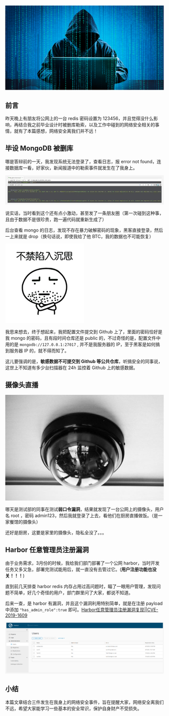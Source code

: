 ![hacker](image/hacker.png)

## 前言

昨天晚上有朋友将公网上的一台 redis 密码设置为 123456，并且觉得没什么影响，再结合我之前毕业设计时被删库勒索，以及工作中碰到的网络安全相关的事情，就有了本篇感想，网络安全离我们并不远！

## 毕设 MongoDB 被删库

哪是答辩前的一天，我发现系统无法登录了，查看日志，报 error not found，连接数据库一看，好家伙，新闻报道中的勒索事件就发生在了我身上。

![image-20201130222349301](image/image-20201130222349301.png)

说实话，当时看到这个还有点小激动，甚至发了一条朋友圈（第一次碰到这种事，且由于数据不是很珍贵，跑一遍代码就重新生成了）

后台查看 mongo 的日志，发现不存在暴力破解密码的现象，黑客直接登录，然后一上来就是 drop（换句话说，即使我给了他 BTC，我的数据也不可能恢复）

![沉思](image/image-20201130222349302.png)

我思来想去，终于想起来，我把配置文件提交到 Github 上了，里面的密码恰好是我 mongo 的密码，且有段时间仓库还是 public 的，不过奇怪的是，配置文件中用的是 ``mongodb://127.0.0.1:27017`` , 并不是我服务器的 IP，至于黑客是如何搞到服务器 IP 的，就不得而知了。

这儿要强调的是，**敏感数据不可提交到 Github 等公共仓库**，听搞安全的同事说，这世上不知道有多少台扫描器在 24h 监控着 Github 上的敏感数据。

## 摄像头直播

![](image/20171012162932251.jpg)

哪天是测试部的同事在测试**弱口令漏洞**，结果就发现了一台公网上的摄像头，用户名 root ，密码 admin123，然后我就登录了上去，看他们在厨房直播做饭。（是一家餐馆的摄像头）

还好是厨房，这要是家里的摄像头，隐私全没了。。。

## Harbor 任意管理员注册漏洞

由于业务需求，3月份的时候，我给我们部门部署了一个公网 harbor，当时开发任务又多又急，部署完测试能用后，就一直没有去管过它。(**用户注册功能也没关！！！**)

直到前几天排查 harbor redis 内存占用过高问题时，瞄了一眼用户管理，发现问题不简单，好几个奇怪的用户，部门群里问了大家，都说不知道。

后来一查，是 harbor 有漏洞，并且这个漏洞利用特别简单，就是在注册 payload 中添加 ``"has_admin_role":true`` 即可。[Harbor任意管理员注册漏洞复现||CVE-2019-1609](https://cloud.tencent.com/developer/article/1595234)

![harbor](image/harbor.png)

## 小结

本篇文章结合三件发生在我身上的网络安全事件，旨在提醒大家，网络安全离我们不远，希望大家能学习一些基本的安全常识，保护自身财产不受损失。

